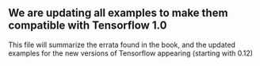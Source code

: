 ## We are updating all examples to make them compatible with Tensorflow 1.0

This file will summarize the errata found in the book, and the updated examples for the new versions of Tensorflow appearing (starting with 0.12)
